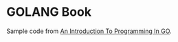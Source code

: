 # GOLANG Book

Sample code from [An Introduction To Programming In GO](https://www.golang-book.com/books/intro).

